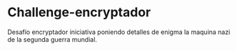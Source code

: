 # Challenge-encryptador
Desafío encryptador iniciativa poniendo detalles de enigma la maquina nazi de la segunda guerra mundial.
